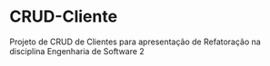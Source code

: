# CRUD-Cliente
Projeto de CRUD de Clientes para apresentação de Refatoração na disciplina Engenharia de Software 2
